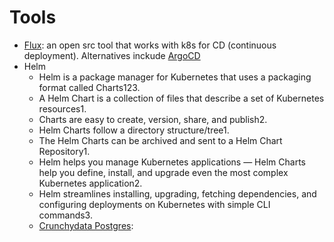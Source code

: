 # Tools
- [Flux](https://fluxcd.io/): an open src tool that works with k8s for CD (continuous deployment). Alternatives inckude [ArgoCD](https://argoproj.github.io/)
- Helm 
  - Helm is a package manager for Kubernetes that uses a packaging format called Charts123.
  - A Helm Chart is a collection of files that describe a set of Kubernetes resources1.
  - Charts are easy to create, version, share, and publish2.
  - Helm Charts follow a directory structure/tree1.
  - The Helm Charts can be archived and sent to a Helm Chart Repository1.
  - Helm helps you manage Kubernetes applications — Helm Charts help you define, install, and upgrade even the most complex Kubernetes application2.
  - Helm streamlines installing, upgrading, fetching dependencies, and configuring deployments on Kubernetes with simple CLI commands3.
  - [Crunchydata Postgres](https://www.crunchydata.com/): 
